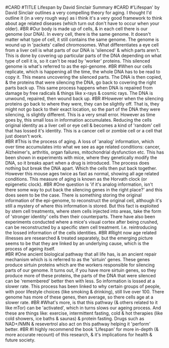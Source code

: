 #CARD
#TITLE Lifespan by David Sinclair Summary
#CARD
#'Lifespan' by David Sinclair outlines a very compelling theory for aging.  I thought I'd outline it (in a very rough way) as i think it's a very good framework to think about age related diseases (which turn out don't have to occur when your older).
#BR
#Our body is made up of cells, & in each cell there is our genome (our DNA).  In every cell, there is the same genome. It doesn't matter what type of cell, it still contains the same genome.  The genome is wound up in 'packets' called chromosomes.  What differentiates a eye cell from a liver cell is what parts of our DNA is 'silenced' & which parts aren't.  This is done by covering up particular parts of the DNA depending on what type of cell it is, so it can't be read by 'worker' proteins.  This silenced genome is what's referred to as the epi-genome. 
#BR
#When our cells replicate, which is happening all the time, the whole DNA has to be read to copy it.  This means uncovering the silenced parts.   The DNA is then copied, & the proteins that were silencing the DNA, go back to covering the right parts back up. This same process happens when DNA is repaired from damage by free radicals & things like x-rays & cosmic rays. The DNA is unwound, repaired, then wound back up.
#BR
#However when the silencing proteins go back to where they were, they can be slightly off. That is, they might not go back to their exact location, so the part of the DNA they were silencing, is slightly different.  This is a very small error.  However as time goes by, this small loss in information accumulates. Reducing the cells original identity as a liver cell or eye cell & becomes a kind of 'random' cell that has lossed it's identity.  This is a cancer cell or zombie cell or a cell that just doesn't work.   
#BR
#This is the process of aging.  A loss of 'analog' information, which over time accumulates into what we see as age related conditions: cancer, Alzheimer's, arthritis, organ failures, mitochondrial dysfunction etc. This has been shown in experiments with mice, where they genetically modify the DNA, so it breaks apart when a drug is introduced.  The process does nothing but break the DNA apart. Which the cells then put back together.  However this mouse ages twice as fast as normal, showing all age related conditions.  This measure of aging is known as the Horvath clock (or epigenetic clock). 
#BR
#One question is 'if it's analog information, isn't there some way to put back the silencing genes in the right place?' and this does seem to be the case.  There is something storing the original information of the epi-genome, to reconstruct the original cell, although it's still a mystery of where this information is stored. But this fact is exploited by stem cell treatments, where stem cells injected into areas, take the form of 'stronger identity' cells then their counterparts.  There have also been experiments conducted where a mice's visual cortex after being crushed, can be reconstructed by a specific stem cell treatment.  I.e. reintroducing the lossed information of the cells identities. 
#BR
#Right now age related illnesses are researched & treated separately, but the emerging picture seems to be that they are linked by an underlying cause, which is the process of ageing itself.  
#BR
#One ancient biological pathway that all life has, is an ancient repair mechanism which is is referred to as the 'sirtuin' genes.  These genes produce sirtuin proteins which are the workers responsible for silencing parts of our genome.  It turns out, if you have more sirtuin genes, so they produce more of these proteins, the parts of the DNA that were silenced can be 'remembered' better then with less. So information is lossed at a slower rate.  This process has been linked to why certain groups of people, with poor lifestyle choices (like smoking & drinking), still live over 100.  There genome has more of these genes, then average, so there cells age at a slower rate. 
#BR
#What's more, is that this pathway (& others related to it like mTor) can be 'activated', which in turns slows our ageing process.  And these are things like: exercise, intermittent fasting, cold & hot therapies (like cold showers, ice baths & saunas) & protein fasting.  Drugs such as NAD+/NMN & resevertrol also act on this pathway helping it 'perform' better. 
#BR
#I highly recommend the book 'Lifespan' for more in-depth (& more accurate recount) of this research, & it's implications for health & future society.